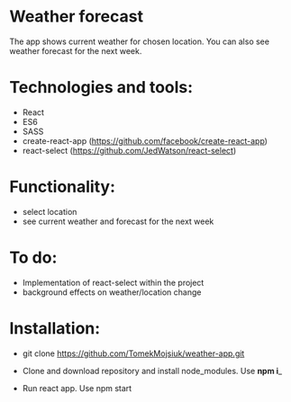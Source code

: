 # Weather forecast

The app shows current weather for chosen location. You can also see weather forecast for the next week. 

# Technologies and tools:

- React
- ES6
- SASS
- create-react-app (https://github.com/facebook/create-react-app)
- react-select (https://github.com/JedWatson/react-select)


# Functionality:

- select location
- see current weather and forecast for the next week 

# To do:

- Implementation of react-select within the project
- background effects on weather/location change

# Installation:

- git clone https://github.com/TomekMojsiuk/weather-app.git

- Clone and download repository and install node_modules. Use **npm i**_
- Run react app. Use npm start
